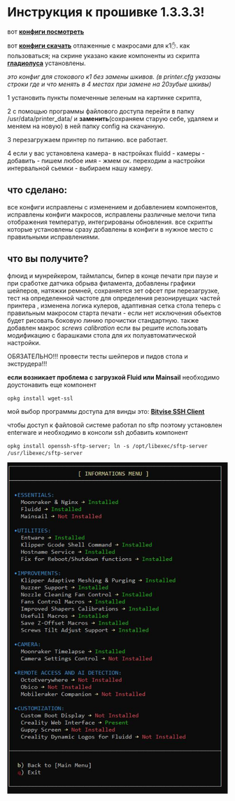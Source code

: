  
  <h1>Инструкция к прошивке 1.3.3.3!</h1>
 
 
 
 вот  [**конфиги посмотреть**](/version_config/1_3_3_3/) 
 
 вот [**конфиги скачать**](/version_config/config.zip) отлаженные с макросами для к1✋. как пользоваться; на скрине указано какие компоненты из скрипта [**гладиолуса**](https://github.com/Guilouz/Creality-K1-and-K1-Max/wiki/Installation-Helper-Script) установлены.
 
  *это конфиг для стокового к1 без замены шкивов. (в printer.cfg указаны строки где и что менять в 4 местах при замене на 20зубые шкивы)*
 
  1 установить  пункты помеченные зеленым на картинке скрипта,  
  
  2 с помощью программы файлового доступа перейти в папку /usr/data/printer_data/
    и **заменить**(сохраняем старую себе, удаляем и меняем на новую) в ней папку config на скачанную. 

  3  перезагружаем принтер по питанию. все работает. 

  4 если у вас установлена камера- в настройках fluidd - камеры - добавить - пишем любое имя - жмем ок. переходим а настройки интервальной сьемки - выбираем нашу камеру. 

  

<h2>что сделано:</h2>

все конфиги исправлены с изменением и добавлением компонентов, исправлены конфиги  макросов, исправлены различные мелочи типа отображения температур, интегрированы обновления. все скрипты которые установлены сразу добавлены в конфиги в нужное место с правильными исправлениями. 


<h2>что вы получите?</h2>

  флюид и мунрейкером, таймлапсы, бипер в конце печати при паузе и при сработке датчика обрыва филамента, добавлены графики шейперов, натяжки ремней, сохраняется зет офсет при перезагрузке, тест на определенной частоте для определения резонируещих частей принтера , изменена логика кулеров, адаптивная сетка стола теперь с правильным макросом старта печати - если нет исключения обьектов будет рисовать боковую линию прочистки стандартную. также добавлен макрос *screws calibration* если вы решите использовать модификацию с барашками стола для их полуавтоматической настройки.  

ОБЯЗАТЕЛЬНО!!! провести тесты  шейперов и  пидов стола и экструдера!!!




**если возникает проблема с загрузкой Fluid или Mainsail** необходимо доустонавить еще компонент 

```
opkg install wget-ssl
```


мой выбор программы доступа для винды это: [**Bitvise SSH Client**](https://www.bitvise.com/ssh-client-download)

 чтобы доступ к файловой системе работал по sftp поэтому установлен enterware и необходимо в консоли ssh добавить компонент 
```
opkg install openssh-sftp-server; ln -s /opt/libexec/sftp-server /usr/libexec/sftp-server
```

![](config.jpg)
